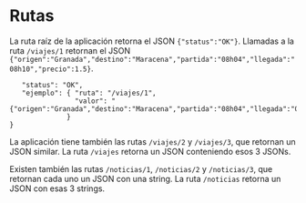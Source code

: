 # Rutas

La ruta raíz de la aplicación retorna el JSON `{"status":"OK"}`. Llamadas a la ruta `/viajes/1` retornan el JSON `{"origen":"Granada","destino":"Maracena","partida":"08h04","llegada":"08h10","precio":1.5}`.

```{
   "status": "OK",
   "ejemplo": { "ruta": "/viajes/1",
                "valor": "{"origen":"Granada","destino":"Maracena","partida":"08h04","llegada":"08h10","precio":1.5}"
              }
}
```

La aplicación tiene también las rutas `/viajes/2` y `/viajes/3`, que retornan un JSON similar. La ruta `/viajes` retorna un JSON conteniendo esos 3 JSONs.

Existen también las rutas `/noticias/1`, `/noticias/2` y `/noticias/3`, que retornan cada uno un JSON con una string. La ruta `/noticias` retorna un JSON con esas 3 strings.
